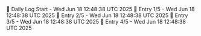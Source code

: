 📅 Daily Log Start - Wed Jun 18 12:48:38 UTC 2025
📌 Entry 1/5 - Wed Jun 18 12:48:38 UTC 2025
📌 Entry 2/5 - Wed Jun 18 12:48:38 UTC 2025
📌 Entry 3/5 - Wed Jun 18 12:48:38 UTC 2025
📌 Entry 4/5 - Wed Jun 18 12:48:38 UTC 2025
